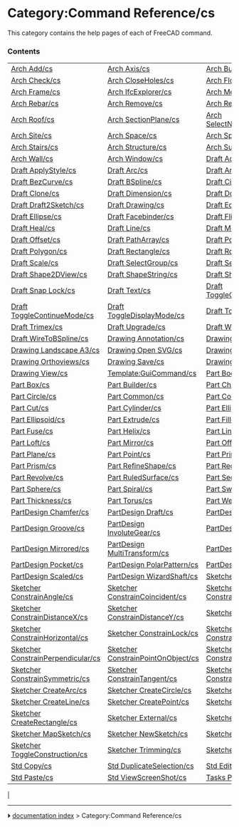 # Category:Command Reference/cs
This category contains the help pages of each of FreeCAD command.

### Contents

|     |     |     |
| --- | --- | --- |
| [Arch Add/cs](Arch_Add/cs.md) | [Arch Axis/cs](Arch_Axis/cs.md) | [Arch Building/cs](Arch_Building/cs.md) |
| [Arch Check/cs](Arch_Check/cs.md) | [Arch CloseHoles/cs](Arch_CloseHoles/cs.md) | [Arch Floor/cs](Arch_Floor/cs.md) |
| [Arch Frame/cs](Arch_Frame/cs.md) | [Arch IfcExplorer/cs](Arch_IfcExplorer/cs.md) | [Arch MeshToShape/cs](Arch_MeshToShape/cs.md) |
| [Arch Rebar/cs](Arch_Rebar/cs.md) | [Arch Remove/cs](Arch_Remove/cs.md) | [Arch RemoveShape/cs](Arch_RemoveShape/cs.md) |
| [Arch Roof/cs](Arch_Roof/cs.md) | [Arch SectionPlane/cs](Arch_SectionPlane/cs.md) | [Arch SelectNonSolidMeshes/cs](Arch_SelectNonSolidMeshes/cs.md) |
| [Arch Site/cs](Arch_Site/cs.md) | [Arch Space/cs](Arch_Space/cs.md) | [Arch SplitMesh/cs](Arch_SplitMesh/cs.md) |
| [Arch Stairs/cs](Arch_Stairs/cs.md) | [Arch Structure/cs](Arch_Structure/cs.md) | [Arch Survey/cs](Arch_Survey/cs.md) |
| [Arch Wall/cs](Arch_Wall/cs.md) | [Arch Window/cs](Arch_Window/cs.md) | [Draft AddToGroup/cs](Draft_AddToGroup/cs.md) |
| [Draft ApplyStyle/cs](Draft_ApplyStyle/cs.md) | [Draft Arc/cs](Draft_Arc/cs.md) | [Draft Array/cs](Draft_Array/cs.md) |
| [Draft BezCurve/cs](Draft_BezCurve/cs.md) | [Draft BSpline/cs](Draft_BSpline/cs.md) | [Draft Circle/cs](Draft_Circle/cs.md) |
| [Draft Clone/cs](Draft_Clone/cs.md) | [Draft Dimension/cs](Draft_Dimension/cs.md) | [Draft Downgrade/cs](Draft_Downgrade/cs.md) |
| [Draft Draft2Sketch/cs](Draft_Draft2Sketch/cs.md) | [Draft Drawing/cs](Draft_Drawing/cs.md) | [Draft Edit/cs](Draft_Edit/cs.md) |
| [Draft Ellipse/cs](Draft_Ellipse/cs.md) | [Draft Facebinder/cs](Draft_Facebinder/cs.md) | [Draft FlipDimension/cs](Draft_FlipDimension/cs.md) |
| [Draft Heal/cs](Draft_Heal/cs.md) | [Draft Line/cs](Draft_Line/cs.md) | [Draft Move/cs](Draft_Move/cs.md) |
| [Draft Offset/cs](Draft_Offset/cs.md) | [Draft PathArray/cs](Draft_PathArray/cs.md) | [Draft Point/cs](Draft_Point/cs.md) |
| [Draft Polygon/cs](Draft_Polygon/cs.md) | [Draft Rectangle/cs](Draft_Rectangle/cs.md) | [Draft Rotate/cs](Draft_Rotate/cs.md) |
| [Draft Scale/cs](Draft_Scale/cs.md) | [Draft SelectGroup/cs](Draft_SelectGroup/cs.md) | [Draft SelectPlane/cs](Draft_SelectPlane/cs.md) |
| [Draft Shape2DView/cs](Draft_Shape2DView/cs.md) | [Draft ShapeString/cs](Draft_ShapeString/cs.md) | [Draft ShowSnapBar/cs](Draft_ShowSnapBar/cs.md) |
| [Draft Snap Lock/cs](Draft_Snap_Lock/cs.md) | [Draft Text/cs](Draft_Text/cs.md) | [Draft ToggleConstructionMode/cs](Draft_ToggleConstructionMode/cs.md) |
| [Draft ToggleContinueMode/cs](Draft_ToggleContinueMode/cs.md) | [Draft ToggleDisplayMode/cs](Draft_ToggleDisplayMode/cs.md) | [Draft ToggleGrid/cs](Draft_ToggleGrid/cs.md) |
| [Draft Trimex/cs](Draft_Trimex/cs.md) | [Draft Upgrade/cs](Draft_Upgrade/cs.md) | [Draft Wire/cs](Draft_Wire/cs.md) |
| [Draft WireToBSpline/cs](Draft_WireToBSpline/cs.md) | [Drawing Annotation/cs](Drawing_Annotation/cs.md) | [Drawing Clip/cs](Drawing_Clip/cs.md) |
| [Drawing Landscape A3/cs](Drawing_Landscape_A3/cs.md) | [Drawing Open SVG/cs](Drawing_Open_SVG/cs.md) | [Drawing Openbrowser/cs](Drawing_Openbrowser/cs.md) |
| [Drawing Orthoviews/cs](Drawing_Orthoviews/cs.md) | [Drawing Save/cs](Drawing_Save/cs.md) | [Drawing Symbol/cs](Drawing_Symbol/cs.md) |
| [Drawing View/cs](Drawing_View/cs.md) | [Template:GuiCommand/cs](Template_GuiCommand/cs.md) | [Part Boolean/cs](Part_Boolean/cs.md) |
| [Part Box/cs](Part_Box/cs.md) | [Part Builder/cs](Part_Builder/cs.md) | [Part Chamfer/cs](Part_Chamfer/cs.md) |
| [Part Circle/cs](Part_Circle/cs.md) | [Part Common/cs](Part_Common/cs.md) | [Part Cone/cs](Part_Cone/cs.md) |
| [Part Cut/cs](Part_Cut/cs.md) | [Part Cylinder/cs](Part_Cylinder/cs.md) | [Part Ellipse/cs](Part_Ellipse/cs.md) |
| [Part Ellipsoid/cs](Part_Ellipsoid/cs.md) | [Part Extrude/cs](Part_Extrude/cs.md) | [Part Fillet/cs](Part_Fillet/cs.md) |
| [Part Fuse/cs](Part_Fuse/cs.md) | [Part Helix/cs](Part_Helix/cs.md) | [Part Line/cs](Part_Line/cs.md) |
| [Part Loft/cs](Part_Loft/cs.md) | [Part Mirror/cs](Part_Mirror/cs.md) | [Part Offset/cs](Part_Offset/cs.md) |
| [Part Plane/cs](Part_Plane/cs.md) | [Part Point/cs](Part_Point/cs.md) | [Part Primitives/cs](Part_Primitives/cs.md) |
| [Part Prism/cs](Part_Prism/cs.md) | [Part RefineShape/cs](Part_RefineShape/cs.md) | [Part RegularPolygon/cs](Part_RegularPolygon/cs.md) |
| [Part Revolve/cs](Part_Revolve/cs.md) | [Part RuledSurface/cs](Part_RuledSurface/cs.md) | [Part Section/cs](Part_Section/cs.md) |
| [Part Sphere/cs](Part_Sphere/cs.md) | [Part Spiral/cs](Part_Spiral/cs.md) | [Part Sweep/cs](Part_Sweep/cs.md) |
| [Part Thickness/cs](Part_Thickness/cs.md) | [Part Torus/cs](Part_Torus/cs.md) | [Part Wedge/cs](Part_Wedge/cs.md) |
| [PartDesign Chamfer/cs](PartDesign_Chamfer/cs.md) | [PartDesign Draft/cs](PartDesign_Draft/cs.md) | [PartDesign Fillet/cs](PartDesign_Fillet/cs.md) |
| [PartDesign Groove/cs](PartDesign_Groove/cs.md) | [PartDesign InvoluteGear/cs](PartDesign_InvoluteGear/cs.md) | [PartDesign LinearPattern/cs](PartDesign_LinearPattern/cs.md) |
| [PartDesign Mirrored/cs](PartDesign_Mirrored/cs.md) | [PartDesign MultiTransform/cs](PartDesign_MultiTransform/cs.md) | [PartDesign Pad/cs](PartDesign_Pad/cs.md) |
| [PartDesign Pocket/cs](PartDesign_Pocket/cs.md) | [PartDesign PolarPattern/cs](PartDesign_PolarPattern/cs.md) | [PartDesign Revolution/cs](PartDesign_Revolution/cs.md) |
| [PartDesign Scaled/cs](PartDesign_Scaled/cs.md) | [PartDesign WizardShaft/cs](PartDesign_WizardShaft/cs.md) | [Sketcher CarbonCopy/cs](Sketcher_CarbonCopy/cs.md) |
| [Sketcher ConstrainAngle/cs](Sketcher_ConstrainAngle/cs.md) | [Sketcher ConstrainCoincident/cs](Sketcher_ConstrainCoincident/cs.md) | [Sketcher ConstrainDistance/cs](Sketcher_ConstrainDistance/cs.md) |
| [Sketcher ConstrainDistanceX/cs](Sketcher_ConstrainDistanceX/cs.md) | [Sketcher ConstrainDistanceY/cs](Sketcher_ConstrainDistanceY/cs.md) | [Sketcher ConstrainEqual/cs](Sketcher_ConstrainEqual/cs.md) |
| [Sketcher ConstrainHorizontal/cs](Sketcher_ConstrainHorizontal/cs.md) | [Sketcher ConstrainLock/cs](Sketcher_ConstrainLock/cs.md) | [Sketcher ConstrainParallel/cs](Sketcher_ConstrainParallel/cs.md) |
| [Sketcher ConstrainPerpendicular/cs](Sketcher_ConstrainPerpendicular/cs.md) | [Sketcher ConstrainPointOnObject/cs](Sketcher_ConstrainPointOnObject/cs.md) | [Sketcher ConstrainRadius/cs](Sketcher_ConstrainRadius/cs.md) |
| [Sketcher ConstrainSymmetric/cs](Sketcher_ConstrainSymmetric/cs.md) | [Sketcher ConstrainTangent/cs](Sketcher_ConstrainTangent/cs.md) | [Sketcher ConstrainVertical/cs](Sketcher_ConstrainVertical/cs.md) |
| [Sketcher CreateArc/cs](Sketcher_CreateArc/cs.md) | [Sketcher CreateCircle/cs](Sketcher_CreateCircle/cs.md) | [Sketcher CreateFillet/cs](Sketcher_CreateFillet/cs.md) |
| [Sketcher CreateLine/cs](Sketcher_CreateLine/cs.md) | [Sketcher CreatePoint/cs](Sketcher_CreatePoint/cs.md) | [Sketcher CreatePolyline/cs](Sketcher_CreatePolyline/cs.md) |
| [Sketcher CreateRectangle/cs](Sketcher_CreateRectangle/cs.md) | [Sketcher External/cs](Sketcher_External/cs.md) | [Sketcher LeaveSketch/cs](Sketcher_LeaveSketch/cs.md) |
| [Sketcher MapSketch/cs](Sketcher_MapSketch/cs.md) | [Sketcher NewSketch/cs](Sketcher_NewSketch/cs.md) | [Sketcher ReorientSketch/cs](Sketcher_ReorientSketch/cs.md) |
| [Sketcher ToggleConstruction/cs](Sketcher_ToggleConstruction/cs.md) | [Sketcher Trimming/cs](Sketcher_Trimming/cs.md) | [Sketcher ViewSketch/cs](Sketcher_ViewSketch/cs.md) |
| [Std Copy/cs](Std_Copy/cs.md) | [Std DuplicateSelection/cs](Std_DuplicateSelection/cs.md) | [Std Edit/cs](Std_Edit/cs.md) |
| [Std Paste/cs](Std_Paste/cs.md) | [Std ViewScreenShot/cs](Std_ViewScreenShot/cs.md) | [Tasks Placement/cs](Tasks_Placement/cs.md) |
|



---
⏵ [documentation index](../README.md) > Category:Command Reference/cs
